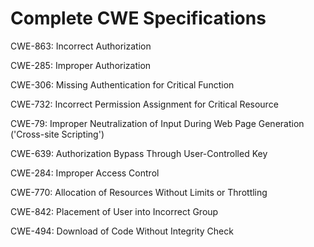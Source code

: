 

# Complete CWE Specifications

CWE-863: Incorrect Authorization

CWE-285: Improper Authorization

CWE-306: Missing Authentication for Critical Function

CWE-732: Incorrect Permission Assignment for Critical Resource

CWE-79: Improper Neutralization of Input During Web Page Generation ('Cross-site Scripting')

CWE-639: Authorization Bypass Through User-Controlled Key

CWE-284: Improper Access Control

CWE-770: Allocation of Resources Without Limits or Throttling

CWE-842: Placement of User into Incorrect Group

CWE-494: Download of Code Without Integrity Check